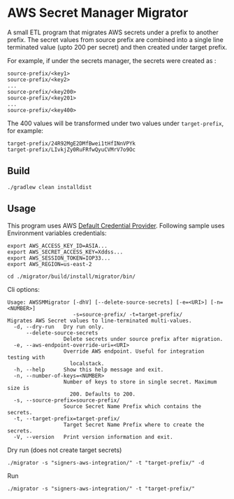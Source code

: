 # AWS Secret Manager Migrator

A small ETL program that migrates AWS secrets under a prefix to another prefix. The secret values
from source prefix are combined into a single line terminated value (upto 200 per secret) and then created under target
prefix.

For example, if under the secrets manager, the secrets were created as :
~~~
source-prefix/<key1>
source-prefix/<key2>
...
source-prefix/<key200>
source-prefix/<key201>
...
source-prefix/<key400>
~~~

The 400 values will be transformed under two values under `target-prefix`, for example:
~~~
target-prefix/24R92MgE2DMfBwei1tHfINnVPYk
target-prefix/LIvkjZy0RuFRfwQyuCVMrV7o9Oc
~~~

## Build
~~~
./gradlew clean installdist
~~~

## Usage
This program uses AWS [Default Credential Provider](https://docs.aws.amazon.com/sdk-for-java/latest/developer-guide/credentials.html#credentials-chain).
Following sample uses Environment variables credentials: 
~~~
export AWS_ACCESS_KEY_ID=ASIA...
export AWS_SECRET_ACCESS_KEY=Xddss...
export AWS_SESSION_TOKEN=IOP33...
export AWS_REGION=us-east-2

cd ./migrator/build/install/migrator/bin/
~~~

Cli options:
~~~
Usage: AWSSMMigrator [-dhV] [--delete-source-secrets] [-e=<URI>] [-n=<NUMBER>]
                     -s=source-prefix/ -t=target-prefix/
Migrates AWS Secret values to line-terminated multi-values.
  -d, --dry-run   Dry run only.
      --delete-source-secrets
                  Delete secrets under source prefix after migration.
  -e, --aws-endpoint-override-uri=<URI>
                  Override AWS endpoint. Useful for integration testing with
                    localstack.
  -h, --help      Show this help message and exit.
  -n, --number-of-keys=<NUMBER>
                  Number of keys to store in single secret. Maximum size is
                    200. Defaults to 200.
  -s, --source-prefix=source-prefix/
                  Source Secret Name Prefix which contains the secrets.
  -t, --target-prefix=target-prefix/
                  Target Secret Name Prefix where to create the secrets.
  -V, --version   Print version information and exit.
~~~

Dry run (does not create target secrets)
~~~
./migrator -s "signers-aws-integration/" -t "target-prefix/" -d
~~~

Run
~~~
./migrator -s "signers-aws-integration/" -t "target-prefix/"
~~~
